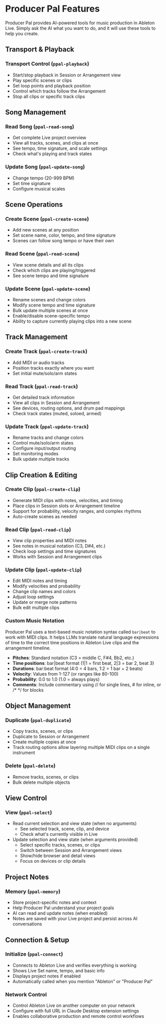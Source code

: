 # Producer Pal Features

Producer Pal provides AI-powered tools for music production in Ableton Live.
Simply ask the AI what you want to do, and it will use these tools to help you
create.

## Transport & Playback

### Transport Control (`ppal-playback`)

- Start/stop playback in Session or Arrangement view
- Play specific scenes or clips
- Set loop points and playback position
- Control which tracks follow the Arrangement
- Stop all clips or specific track clips

## Song Management

### Read Song (`ppal-read-song`)

- Get complete Live project overview
- View all tracks, scenes, and clips at once
- See tempo, time signature, and scale settings
- Check what's playing and track states

### Update Song (`ppal-update-song`)

- Change tempo (20-999 BPM)
- Set time signature
- Configure musical scales

## Scene Operations

### Create Scene (`ppal-create-scene`)

- Add new scenes at any position
- Set scene name, color, tempo, and time signature
- Scenes can follow song tempo or have their own

### Read Scene (`ppal-read-scene`)

- View scene details and all its clips
- Check which clips are playing/triggered
- See scene tempo and time signature

### Update Scene (`ppal-update-scene`)

- Rename scenes and change colors
- Modify scene tempo and time signature
- Bulk update multiple scenes at once
- Enable/disable scene-specific tempo
- Ability to capture currently playing clips into a new scene

## Track Management

### Create Track (`ppal-create-track`)

- Add MIDI or audio tracks
- Position tracks exactly where you want
- Set initial mute/solo/arm states

### Read Track (`ppal-read-track`)

- Get detailed track information
- View all clips in Session and Arrangement
- See devices, routing options, and drum pad mappings
- Check track states (muted, soloed, armed)

### Update Track (`ppal-update-track`)

- Rename tracks and change colors
- Control mute/solo/arm states
- Configure input/output routing
- Set monitoring modes
- Bulk update multiple tracks

## Clip Creation & Editing

### Create Clip (`ppal-create-clip`)

- Generate MIDI clips with notes, velocities, and timing
- Place clips in Session slots or Arrangement timeline
- Support for probability, velocity ranges, and complex rhythms
- Auto-create scenes as needed

### Read Clip (`ppal-read-clip`)

- View clip properties and MIDI notes
- See notes in musical notation (C3, D#4, etc.)
- Check loop settings and time signatures
- Works with Session and Arrangement clips

### Update Clip (`ppal-update-clip`)

- Edit MIDI notes and timing
- Modify velocities and probability
- Change clip names and colors
- Adjust loop settings
- Update or merge note patterns
- Bulk edit multiple clips

### Custom Music Notation

Producer Pal uses a text-based music notation syntax called `bar|beat` to work
with MIDI clips. It helps LLMs translate natural language expressions of time to
the correct time positions in Ableton Live clips and the arrangement timeline.

- **Pitches**: Standard notation (C3 = middle C, F#4, Bb2, etc.)
- **Time positions**: bar|beat format (1|1 = first beat, 2|3 = bar 2, beat 3)
- **Durations**: bar:beat format (4:0 = 4 bars, 1:2 = 1 bar + 2 beats)
- **Velocity**: Values from 1-127 (or ranges like 80-100)
- **Probability**: 0.0 to 1.0 (1.0 = always plays)
- **Comments**: Include commentary using // for single lines, # for inline, or
  /\* \*/ for blocks

## Object Management

### Duplicate (`ppal-duplicate`)

- Copy tracks, scenes, or clips
- Duplicate to Session or Arrangement
- Create multiple copies at once
- Track routing options allow layering multiple MIDI clips on a single
  instrument

### Delete (`ppal-delete`)

- Remove tracks, scenes, or clips
- Bulk delete multiple objects

## View Control

### View (`ppal-select`)

- Read current selection and view state (when no arguments)
  - See selected track, scene, clip, and device
  - Check what's currently visible in Live
- Update selection and view state (when arguments provided)
  - Select specific tracks, scenes, or clips
  - Switch between Session and Arrangement views
  - Show/hide browser and detail views
  - Focus on devices or clip details

## Project Notes

### Memory (`ppal-memory`)

- Store project-specific notes and context
- Help Producer Pal understand your project goals
- AI can read and update notes (when enabled)
- Notes are saved with your Live project and persist across AI conversations

## Connection & Setup

### Initialize (`ppal-connect`)

- Connects to Ableton Live and verifies everything is working
- Shows Live Set name, tempo, and basic info
- Displays project notes if enabled
- Automatically called when you mention "Ableton" or "Producer Pal"

### Network Control

- Control Ableton Live on another computer on your network
- Configure with full URL in Claude Desktop extension settings
- Enables collaborative production and remote control workflows
